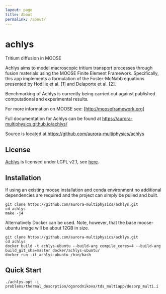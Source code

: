 ```yaml
---
layout: page
title: About
permalink: /about/
---
```


achlys
=====
Tritium diffusion in MOOSE


Achlys aims to model macroscopic tritium transport processes through fusion materials using the MOOSE Finite Element Framework. Specifically, this app implements a formulation of the Foster-McNabb equations presented by Hodille et al. [1] and Delaporte et al. [2].

Benchmarking of Achlys is currently being carried out against published computational and experimental results.

For more information on MOOSE see: [http://mooseframework.org]

Full documentation for Achlys can be found at https://aurora-multiphysics.github.io/achlys/

Source is located at  https://github.com/aurora-multiphysics/achlys
## License

[Achlys](https://github.com/aurora-multiphysics/achlys) is licensed under LGPL v2.1, see [here](https://github.com/aurora-multiphysics/achlys/blob/maaster/LICENSE).

## Installation

If using an existing moose installation and conda environment no additional dependencies are required and the project can simply be pulled and built.
```
git clone https://github.com/aurora-multiphysics/achlys.git
cd achlys
make -j4
```

Alternatively Docker can be used. Note, however, that the base moose-ubuntu image will be about 12GB in size.
```
git clone https://github.com/aurora-multiphysics/achlys.git
cd achlys
docker build -t achlys-ubuntu --build-arg compile_cores=4 --build-arg build_git_sha=master docker/achlys-ubuntu/
docker run -it achlys-ubuntu /bin/bash
```
## Quick Start

```
./achlys-opt -i problems/thermal_desorption/ogorodnikova/tds_multiapp/desorp_multi.i
```
